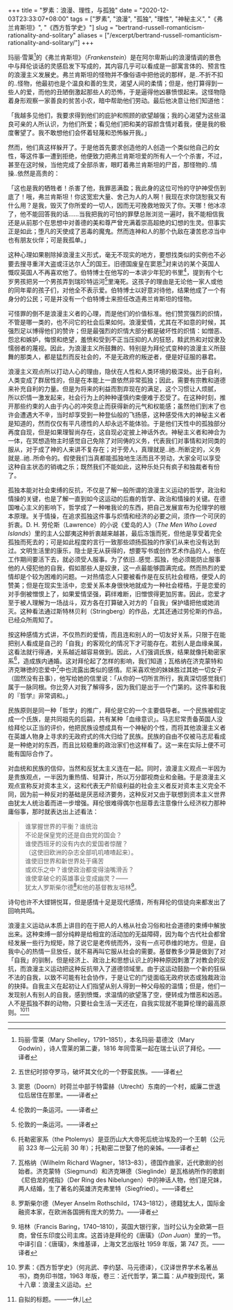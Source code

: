 +++
title = "罗素：浪漫、理性，与孤独"
date = "2020-12-03T23:33:07+08:00"
tags = ["罗素", "浪漫", "孤独", "理性", "神秘主义", "《弗兰肯斯坦》", "《西方哲学史》"]
slug = "bertrand-russell-romanticism-rationality-and-solitary"
aliases = ["/excerpt/bertrand-russell-romanticism-rationality-and-solitary/"]
+++

玛丽·雪莱[^1]的《弗兰肯斯坦》（*Frankenstein*）是在阿尔卑斯山的浪漫情调的景色中与拜伦谈话的灵感启发下写成的，其内容几乎可以看成是一部寓言体的、预言性的浪漫主义发展史。弗兰肯斯坦的怪物并不像俗语中把他说的那样，是..不折不扣的..怪物，他最初也是个温良和善的生灵，渴望人间的柔情；但是，他打算得到一些人的爱，而他的丑陋倒激起那些人的恐怖，于是逼得他凶暴愤恨起来。这怪物隐着身形观察一家善良的贫苦小农，暗中帮助他们劳动。最后他决意让他们知道他：

「我越多见他们，我要求得到他们的庇护和照顾的欲望越强；我的心渴望为这些温良可亲的人所认识，为他们所爱；看见他们把和美的容颜含情对着我，便是我的极度奢望了。我不敢想他们会怀着轻蔑和恐怖躲开我。」

然而，他们真这样躲开了。于是他首先要求创造他的人创造一个类似他自己的女性，等这件事一遭到拒绝，他便致力把弗兰肯斯坦爱的所有人一个个杀害，不过，甚至在这时候，当他完成了全部杀害，眼盯着弗兰肯斯坦的尸首，那怪物的..情操..依然是高贵的：

「这也是我的牺牲者！杀害了他，我罪恶满盈；我此身的这位可怜的守护神受伤到底了！哦，弗兰肯斯坦！你这宽宏大量、舍己为人的人啊！我现在求你饶恕我又有什么用？是我，毁灭了你所爱的一切人，因而无可挽救地毁灭了你。天哪！他冰凉了，他不能回答我的话……当我把我的可怕的罪孽总账浏览一遍时，我不能相信我还是从前那个在思想中对善德的美和尊严曾充满着崇高超绝的幻想的生灵。但事实正是如此；堕凡的天使成了恶毒的魔鬼。然而连神和人的那个仇敌在凄苦悲凉当中也有朋友伙伴；可是我孤单。」

这种心理如果剔除掉浪漫主义形式，毫无不现实的地方，要想找类似的实例也不必要去搜寻重洋大盗或汪达尔人[^2]的国王。旧德国废皇在窦恩[^3]对来访的某个英国人慨叹英国人不再喜欢他了。伯特博士在他写的一本讲少年犯的书里[^4]，提到有个七岁男孩把另一个男孩弄到瑞珍特运河[^4]里淹死。这孩子的理由是无论他一家人或他的同年辈的孩子们，对他全不表示爱。伯特博士以好意对待他，结果他成了一个有身分的公民；可是并没有一个伯特博士来担任改造弗兰肯斯坦的怪物。

可怪罪的倒不是浪漫主义者的心理，而是他们的价值标准。他们赞赏强烈的炽情，不管是哪一类的，也不问它的社会后果如何。浪漫爱情，尤其在不如意的时候，其强烈足以博得他们的赞许；但是最强烈的炽情大部分都是破坏性的炽情：如憎恶、怨忿和嫉妒，悔恨和绝望，羞愤和受到不正当压抑的人的狂怒，黩武热和对奴隶及懦弱者的蔑视。因此，为浪漫主义所鼓舞的、特别是为拜伦式变种的浪漫主义所鼓舞的那类人，都是猛烈而反社会的，不是无政府的叛逆者，便是好征服的暴君。

浪漫主义观点所以打动人心的理由，隐伏在人性和人类环境的极深处。出于自利，人类变成了群居性的，但是在本能上一直依然非常孤独；因此，需要有宗教和道德来补充自利的力量。但是为将来的利益而割弃现在的满足，这个习惯让人烦腻， 所以炽情一激发起来，社会行为上的种种谨慎约束便难于忍受了。在这种时刻，推开那些约束的人由于内心的冲突息止而获得新的元气和权能感；虽然他们到末了也许会遭遇大不辛，当时却享受到一种登仙般的飞扬感，这种感受伟大的神秘主义者是知道的，然而仅仅有平凡德性的人却永远不能体验。于是他们天性中的孤独部分再度自现，但是如果理智尚存在，这自现必定披上神话外衣。神秘主义者和神合为一体，在冥想造物主时感觉自己免除了对同俦的义务，代表我们对事情和对同类的服从，对于成了神的人来讲不复存在；对于旁人，真理就是..祂..所断定的，义务就是..祂..所命令的。假使我们当真都能孤独地生活而且不劳动，大家全可以享受这种自主状态的销魂之乐；既然我们不能如此，这种乐处只有疯子和独裁者有份了。

孤独本能对社会束缚的反抗，不仅是了解一般所谓的浪漫主义运动的哲学，政治和情操的关键，也是了解一直到如今这运动的后裔的哲学、政治和情操的关键。在德国唯心主义的影响下，哲学成了一种唯我论的东西，把自己发展宣布为伦理学的根本原理。关于情操，在追求孤独这件事与炽情和经济的必要之间，须作一个可厌的折衷。D. H. 劳伦斯（Lawrence）的小说《爱岛的人》（*The Men Who Loved Islands*）里的主人公鄙夷这种折衷越来越甚，最后冻饿而死，但他是享受着完全孤独而死去的；可是如此程度的言行一致那些颂扬孤独的作家们从来也没有达到过。文明生活里的康乐，隐士是无从获得的，想要写书或创作艺术作品的人，他在工作期间要活下去，就必须受人服事。为了依旧..感觉..孤独，他必须能防止服事他的人侵犯他的自我，假如那些人是奴隶，这一点最能够圆满完成。然而热烈的爱情却是个较为困难的问题。一对热情恋人只要被看作是在反抗社会桎梏，便受人的赞美；但是在现实生活中，恋爱关系本身很快地就成为一种社会桎梏，于是恋爱的对手倒被憎恨上了，如果爱情坚强，羁绊难断，旧憎恨得更加厉害。因此，恋爱才至于被人理解为一场战斗，双方各在打算破入对方的「自我」保护墙把他或她消灭。这种看法通过斯特林贝利（Stringberg）的作品，尤其还通过劳伦斯的作品，已经众所周知了。

按这种感情方式讲，不仅热烈的爱情，而且连和别人的一切友好关系，只限于在能把别人看成是自己的「自我」的客观化的情况下才可能存在。若别人是血缘亲属，这看法就行得通，关系越近越容易做到。因此，人们强调氏族，结果就像托勒密家系[^5]，造成族内通婚。这对拜伦起了怎样的影响，我们知道；瓦格纳在济克蒙特和济克琳徳的恋爱中[^6]中也流露出类似的感情。尼采喜欢他的妹妹胜过其她一切女子（固然没有丑事），他写给她的信里说：「从你的一切所言所行，我真深切感觉我们属于一脉同根。你比旁人对我了解得多，因为我们是出于一个门第的。这件事和我的『哲学』非常调和。」

民族原则是同一种「哲学」的推广，拜伦是它的一个主要倡导者。一个民族被假定成一个氏族，是共同祖先的后嗣，共有某种「血缘意识」。马志尼常责备英国人没给拜伦以正当的评价，他把民族设想成具有一个神秘的个性，而将其他浪漫主义者在英雄人物身上寻求的无政府式的伟大归给了民族。民族的自由不仅被马志尼看成是一种绝对的东西，而且比较稳重的政治家们也这样看了。这一来在实际上便不可能有国际合作了。

对血统和民族的信仰，当然和反犹太主义连在一起。同时，浪漫主义观点一半因为是贵族观点，一半因为重热情、轻算计，所以万分鄙视商业和金融。于是浪漫主义观点宣称反对资本主义，这和代表无产阶级利益的社会主义者反对资本主义完全不同，因为前一种反对的基础是厌恶经济要务，这种反对又由于联想到资本主义世界由犹太人统治着而进一步增强。拜伦很难得偶尔也屈尊去注意像什么经济权力那种庸俗事，那时就表达出上述看法：

> 谁掌握世界的平衡？谁统治  
> 不论是保皇党的还是自由党的国会？  
> 谁使西班牙的没有内衣的爱国者惊醒？  
> （这使旧欧洲的杂志全部叽叽喳喳起来）。  
> 谁使旧世界和新世界处于痛苦  
> 或欢乐之中？谁使政治都变得油嘴滑舌？  
> 谁使拿破仑的英雄事业变成幽灵？——  
> 犹太人罗斯柴尔德[^7]和他的基督教友培林[^8]。

诗句也许不大铿锵悦耳，但是感情十足是现代感情，所有拜伦的信徒向来都发出了回响共鸣。

浪漫主义运动从本质上讲目的在于把人的人格从社会习俗和社会道德的束缚中解放出来。这种束缚一部分纯粹是给相宜的活动加的无益障碍，因为每个古代社会都曾经发展一些行为规矩，除了说它是老传统而外，没有一点可恭维的地方。但是，自我中心的热情一旦放任，就不易再叫它服从社会的需要。基督教多少算是做到了对「自我」的驯制，但是经济上、政治上和思想认识上的种种原因刺激了对教会的反抗，而浪漫主义运动把这种反抗带入了道德领域里。由于这运动鼓励一个新的狂纵不法的自我，以致不可能有社会协作，于是让它的门徒面临无政府状态或独裁政治的抉择。自我主义在起初让人们指望从别人得到一种父母般的温情；但是，他们一发现别人有别人的自我，感到愤慨，求温情的欲望落了空，便转成为憎恶和凶恶。人不是孤独不群的动物，只要社会生活一天还在，自我实现就不能算伦理的最高原则。[^9][^10]

---

[^1]: 玛丽·雪莱（Mary Shelley，1791–1851），本名玛丽·葛德汶（Mary Godwin），诗人雪莱的第二妻，1816 年同雪莱一起在瑞士认识了拜伦。——译者
[^2]: 五世纪时掠夺罗马，破坏其文化的一个野蛮民族。——译者
[^3]: 窦恩（Doorn）时荷兰中部于特雷赫（Utrecht）东南的一个村，威廉二世退位后居住在那里。——译者
[^4]: 伦敦的一条运河。——译者
[^5]: 托勒密家系（the Ptolemys）是亚历山大大帝死后统治埃及的一个王朝（公元前 323 年—公元前 30 年）；托勒密二世娶了他的亲姊。——译者
[^6]: 瓦格纳（Wilhelm Richard Wagner，1813–83），德国作曲家，近代歌剧的创始者。济克蒙特（Siegmund）和济克琳德（Sieglinde）是瓦格纳所作的歌剧《尼伯龙的戒指》（Der Ring des Nibelungen）中的神话人物，他们是兄妹，两人结婚，生了著名的英雄济克弗里特（Siegfried）。——译者
[^7]: 罗斯柴尔德（Meyer Anselm Rothschild，1743–1812），德籍犹太人，国际金融资本家，在欧洲各国拥有庞大的势力。——译者
[^8]: 培林（Francis Baring，1740–1810），英国大银行家，当时公认为全欧第一巨商，曾任东印度公司主席。这首诗是拜伦的《唐璜》（*Don Juan*）里的一节。中译引自：《唐璜》，朱维基译，上海文艺出版社 1959 年版，第 747 页。——译者
[^9]: 罗素：《西方哲学史》（何兆武、李约瑟、马元德译），《汉译世界学术名著丛书》，商务印书馆，1963 年版，卷三：近代哲学，第二篇：从卢梭到现代，第十八章：浪漫主义运动。
[^10]: 自拟的标题。——一休儿

